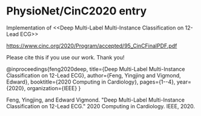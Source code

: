 # PhysioNet/CinC2020 entry

Implementation of <<Deep Multi-Label Multi-Instance Classification on 12-Lead ECG>>

https://www.cinc.org/2020/Program/accepted/95_CinCFinalPDF.pdf

Please cite this if you use our work. Thank you!

@inproceedings{feng2020deep,
  title={Deep Multi-Label Multi-Instance Classification on 12-Lead ECG},
  author={Feng, Yingjing and Vigmond, Edward},
  booktitle={2020 Computing in Cardiology},
  pages={1--4},
  year={2020},
  organization={IEEE}
}

Feng, Yingjing, and Edward Vigmond. "Deep Multi-Label Multi-Instance Classification on 12-Lead ECG." 2020 Computing in Cardiology. IEEE, 2020.
